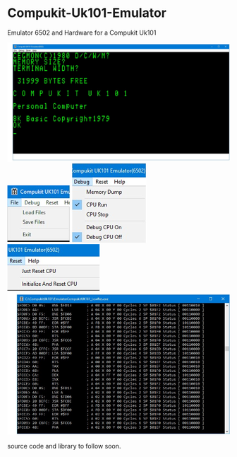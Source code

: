 # Compukit-Uk101-Emulator
Emulator 6502 and Hardware for a Compukit Uk101

![Screenshot](imagefiles/image1.jpg)
![Screenshot](imagefiles/image3.jpg)
![Screenshot](imagefiles/image4.jpg)
![Screenshot](imagefiles/image5.jpg)
![Screenshot](imagefiles/image2.jpg)

source code and library to follow soon.
